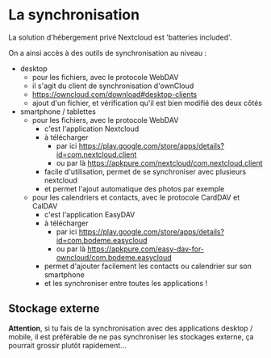 # La synchronisation

La solution d'hébergement privé Nextcloud est 'batteries included'.

On a ainsi accès à des outils de synchronisation au niveau :

- desktop
  - pour les fichiers, avec le protocole WebDAV
  - il s'agit du client de synchronisation d'ownCloud
  - https://owncloud.com/download#desktop-clients
  - ajout d'un fichier, et vérification qu'il est bien modifié des deux côtés
- smartphone / tablettes
  - pour les fichiers, avec le protocole WebDAV
    - c'est l'application Nextcloud
    - à télécharger 
      - par ici https://play.google.com/store/apps/details?id=com.nextcloud.client
      - ou par là https://apkpure.com/nextcloud/com.nextcloud.client
    - facile d'utilisation, permet de se synchroniser avec plusieurs nextcloud
    - et permet l'ajout automatique des photos par exemple
  - pour les calendriers et contacts, avec le protocole CardDAV et CalDAV
    - c'est l'application EasyDAV
    - à télécharger
      - par ici https://play.google.com/store/apps/details?id=com.bodeme.easycloud
      - ou par là https://apkpure.com/easy-dav-for-owncloud/com.bodeme.easycloud
    - permet d'ajouter facilement les contacts ou calendrier sur son smartphone
    - et les synchroniser entre toutes les applications !

## Stockage externe

**Attention**, si tu fais de la synchronisation avec des applications desktop / mobile,
il est préférable de ne pas synchroniser les stockages externe,
ça pourrait grossir plutôt rapidement...


